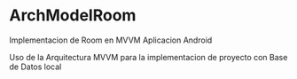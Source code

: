 # ArchModelRoom
Implementacion de Room en MVVM Aplicacion Android

Uso de la Arquitectura MVVM para la implementacion de proyecto con Base de Datos local
